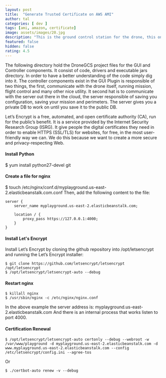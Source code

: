 ```yaml
---
layout: post
title:  "Generate Trusted Certificate on AWS AMI"
author: tal
categories: [ dev ]
tags: [ami, amazon, certificate]
image: assets/images/20.jpg
description: "This is the ground control station for the drone, this one contain the GUI logic (based on JFX2). This clients communicate with the drone server to get and store data. It is also work with the map viewer project to get map access, image processing project to have FPV and generic tools to get access to USB devices."
featured: false
hidden: false
rating: 4.5
---
```


The following directory hold the DroneGCS project files for the GUI and Controller components. It consist of code, drivers and executable jars directory. In order to have a better understanding of the code simply dig into it. The controller components exist in the GUI Plugin is responsible of two things, the first, communicate with the drone itself, running mission, flight control and many other nice utility. It second hat is to communicate with the server out there in the cloud, the server responsible of saving you configuration, saving your mission and perimeters. The server gives you a private DB to work on until you save it to the public DB.

Let’s Encrypt is a free, automated, and open certificate authority (CA), run for the public’s benefit. It is a service provided by the Internet Security Research Group (ISRG). It give people the digital certificates they need in order to enable HTTPS (SSL/TLS) for websites, for free, in the most user-friendly way we can. We do this because we want to create a more secure and privacy-respecting Web.

#### Install Python
$ yum install python27-devel git

#### Create a file for nginx
$ touch /etc/nginx/conf.d/myplayground.us-east-2.elasticbeanstalk.com.conf
Then, add the following content to the file:
```
server {
    server_name myplayground.us-east-2.elasticbeanstalk.com;

    location / {
        proxy_pass https://127.0.0.1:4000;
    }
}
```

#### Install Let's Encrypt
Install Let’s Encrypt by cloning the github repository into /opt/letsencrypt and running the Let’s Encrypt installer:
```
$ git clone https://github.com/letsencrypt/letsencrypt /opt/letsencrypt
$ /opt/letsencrypt/letsencrypt-auto --debug
```

#### Restart nginx
```
$ killall nginx
$ /usr/sbin/nginx -c /etc/nginx/nginx.conf
```
In the above example the server address is: myplayground.us-east-2.elasticbeanstalk.com And there is an internal process that works listen to port 4000.

#### Certification Renewal
```
$ /opt/letsencrypt/letsencrypt-auto certonly --debug --webroot -w /var/www/playground -d myplayground.us-east-2.elasticbeanstalk.com -d www.myplayground.us-east-2.elasticbeanstalk.com --config /etc/letsencrypt/config.ini --agree-tos
```
Or
```
$ ./certbot-auto renew -v --debug
```
